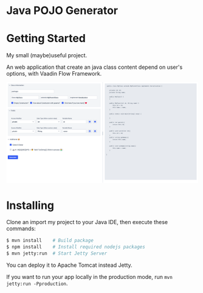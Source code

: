 # Java POJO Generator

# Getting Started
My small (maybe)useful project.

An web application that create an java class content depend on user's options, with Vaadin Flow Framework.

![](https://raw.githubusercontent.com/qvanphong/pojo-generator/master/screenshot.png)

# Installing
Clone an import my project to your Java IDE, then execute these commands:
```bash
$ mvn install    # Build package
$ npm install    # Install required nodejs packages
$ mvn jetty:run  # Start Jetty Server
```
You can deploy it to Apache Tomcat instead Jetty.

If you want to run your app locally in the production mode, run `mvn jetty:run -Pproduction`.

